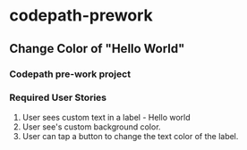 # codepath-prework

## Change Color of "Hello World"

### Codepath pre-work project

### Required User Stories
1. User sees custom text in a label - Hello world
2. User see's custom background color.
3. User can tap a button to change the text color of the label.
